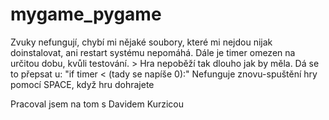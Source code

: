 # mygame_pygame

Zvuky nefungují, chybí mi nějaké soubory, které mi nejdou nijak doinstalovat, ani restart systému nepomáhá.
Dále je timer omezen na určitou dobu, kvůli testování. > Hra nepoběží tak dlouho jak by měla. Dá se to přepsat u: "if timer < (tady se napíše 0):"
Nefunguje znovu-spuštění hry pomocí SPACE, když hru dohrajete

Pracoval jsem na tom s Davidem Kurzicou
